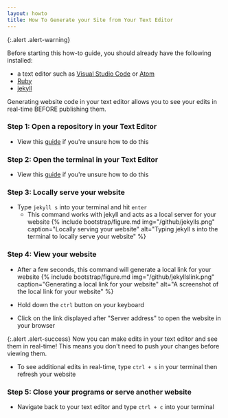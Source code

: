 ```yaml
---
layout: howto
title: How To Generate your Site from Your Text Editor
---
```

{:.alert .alert-warning}
<div>
    <p>Before starting this how-to guide, you should already have the following installed:
    <ul>
        <li>a text editor such as <a href="visualstudiocode.html" target="_blank">Visual Studio Code</a> or <a href="installatom.html" target="_blank">Atom</a></li>
        <li><a href="installrubywindows.html" target="_blank">Ruby</a></li>
        <li><a href="installandupdatejekyll.html" target="_blank">jekyll</a></li>
    </ul> 
   </p>
</div>

Generating website code in your text editor allows you to see your edits in real-time BEFORE publishing them.

### Step 1: Open a repository in your Text Editor

- View this [guide](openrepointexteditor.html) if you're unsure how to do this

### Step 2: Open the terminal in your Text Editor

- View this [guide](openterminalwindows.html) if you're unsure how to do this

### Step 3: Locally serve your website

- Type `jekyll s` into your terminal and hit `enter`
    - This command works with jekyll and acts as a local server for your website
{% include bootstrap/figure.md img="/github/jekylls.png" caption="Locally serving your website" alt="Typing jekyll s into the terminal to locally serve your website" %}

### Step 4: View your website

- After a few seconds, this command will generate a local link for your website
{% include bootstrap/figure.md img="/github/jekyllslink.png" caption="Generating a local link for your website" alt="A screenshot of the local link for your website" %}

- Hold down the `ctrl` button on your keyboard 

- Click on the link displayed after "Server address" to open the website in your browser

{:.alert .alert-success}
Now you can make edits in your text editor and see them in real-time! This means you don't need to push your changes before viewing them.

- To see additional edits in real-time, type `ctrl + s` in your terminal then refresh your website

### Step 5: Close your programs or serve another website

- Navigate back to your text editor and type `ctrl + c` into your terminal
